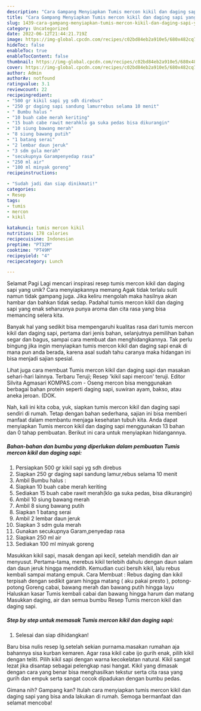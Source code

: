 ```yaml
---
description: "Cara Gampang Menyiapkan Tumis mercon kikil dan daging sapi yang Enak, Enak"
title: "Cara Gampang Menyiapkan Tumis mercon kikil dan daging sapi yang Enak, Enak"
slug: 1439-cara-gampang-menyiapkan-tumis-mercon-kikil-dan-daging-sapi-yang-enak-enak
category: Uncategorized
date: 2022-06-12T21:44:21.719Z
image: https://img-global.cpcdn.com/recipes/c02bd84eb2a910e5/680x482cq70/tumis-mercon-kikil-dan-daging-sapi-foto-resep-utama.jpg
hideToc: false
enableToc: true
enableTocContent: false
thumbnail: https://img-global.cpcdn.com/recipes/c02bd84eb2a910e5/680x482cq70/tumis-mercon-kikil-dan-daging-sapi-foto-resep-utama.jpg
cover: https://img-global.cpcdn.com/recipes/c02bd84eb2a910e5/680x482cq70/tumis-mercon-kikil-dan-daging-sapi-foto-resep-utama.jpg
author: Admin
authorAv: notfound
ratingvalue: 3.1
reviewcount: 22
recipeingredient:
- "500 gr kikil sapi yg sdh direbus"
- "250 gr daging sapi sandung lamurrebus selama 10 menit"
- " Bumbu halus "
- "10 buah cabe merah keriting"
- "15 buah cabe rawit merahklo ga suka pedas bisa dikurangin"
- "10 siung bawang merah"
- "8 siung bawang putih"
- "1 batang serai"
- "2 lembar daun jeruk"
- "3 sdm gula merah"
- "secukupnya Garampenyedap rasa"
- "250 ml air"
- "100 ml minyak goreng"
recipeinstructions:

- "Sudah jadi dan siap dinikmati!"
categories:
- Resep
tags:
- tumis
- mercon
- kikil

katakunci: tumis mercon kikil 
nutrition: 178 calories
recipecuisine: Indonesian
preptime: "PT32M"
cooktime: "PT49M"
recipeyield: "4"
recipecategory: Lunch

---
```



Selamat Pagi Lagi mencari inspirasi resep tumis mercon kikil dan daging sapi yang unik? Cara menyiapkannya memang Agak tidak terlalu sulit namun tidak gampang juga. Jika keliru mengolah maka hasilnya akan hambar dan bahkan tidak sedap. Padahal tumis mercon kikil dan daging sapi yang enak seharusnya punya aroma dan cita rasa yang bisa memancing selera kita.


Banyak hal yang sedikit bisa mempengaruhi kualitas rasa dari tumis mercon kikil dan daging sapi, pertama dari jenis bahan, selanjutnya pemilihan bahan segar dan bagus, sampai cara membuat dan menghidangkannya. Tak perlu bingung jika ingin menyiapkan tumis mercon kikil dan daging sapi enak di mana pun anda berada, karena asal sudah tahu caranya maka hidangan ini bisa menjadi sajian spesial.

Lihat juga cara membuat Tumis mercon kikil dan daging sapi dan masakan sehari-hari lainnya. Terbaru Teruji; Resep &#39;kikil sapi mercon&#39; teruji. Editor Silvita Agmasari KOMPAS.com - Oseng mercon bisa menggunakan berbagai bahan protein seperti daging sapi, suwiran ayam, bakso, atau aneka jeroan. (DOK.


Nah, kali ini kita coba, yuk, siapkan tumis mercon kikil dan daging sapi sendiri di rumah. Tetap dengan bahan sederhana, sajian ini bisa memberi manfaat dalam membantu menjaga kesehatan tubuh kita. Anda dapat menyiapkan Tumis mercon kikil dan daging sapi menggunakan 13 bahan dan 0 tahap pembuatan. Berikut ini cara untuk menyiapkan hidangannya.

<!--inarticleads1-->

##### Bahan-bahan dan bumbu yang diperlukan dalam pembuatan Tumis mercon kikil dan daging sapi:

1. Persiapkan 500 gr kikil sapi yg sdh direbus
1. Siapkan 250 gr daging sapi sandung lamur,rebus selama 10 menit
1. Ambil  Bumbu halus :
1. Siapkan 10 buah cabe merah keriting
1. Sediakan 15 buah cabe rawit merah(klo ga suka pedas, bisa dikurangin)
1. Ambil 10 siung bawang merah
1. Ambil 8 siung bawang putih
1. Siapkan 1 batang serai
1. Ambil 2 lembar daun jeruk
1. Siapkan 3 sdm gula merah
1. Gunakan secukupnya Garam,penyedap rasa
1. Siapkan 250 ml air
1. Sediakan 100 ml minyak goreng


Masukkan kikil sapi, masak dengan api kecil, setelah mendidih dan air menyusut. Pertama-tama, merebus kikil terlebih dahulu dengan daun salam dan daun jeruk hingga mendidih. Kemudian cuci bersih kikil, lalu rebus kembali sampai matang empuk. Cara Membuat : Rebus daging dan kikil terpisah dengan sedikit garam hingga matang ( aku pakai presto ), potong-potong Goreng cabai, bawang merah dan bawang putih hingga layu Haluskan kasar Tumis kembali cabai dan bawang hingga harum dan matang Masukkan daging, air dan semua bumbu Resep Tumis mercon kikil dan daging sapi. 

<!--inarticleads2-->

##### Step by step untuk memasak Tumis mercon kikil dan daging sapi:


1. Selesai dan siap dihidangkan!

Baru bisa nulis resep lg.setelah sekian purnama.masakan rumahan aja bahannya sisa kurban kemaren. Agar rasa kikil cabe ijo gurih enak, pilih kikil dengan teliti. Pilih kikil sapi dengan warna kecokelatan natural. Kikil sangat lezat jika disantap sebagai pelengkap nasi hangat. Kikil yang dimasak dengan cara yang benar bisa menghasilkan tekstur serta cita rasa yang gurih dan empuk serta sangat cocok dipadukan dengan bumbu pedas. 

Gimana nih? Gampang kan? Itulah cara menyiapkan tumis mercon kikil dan daging sapi yang bisa anda lakukan di rumah. Semoga bermanfaat dan selamat mencoba!
